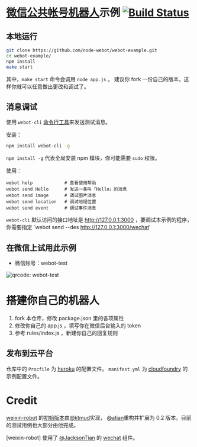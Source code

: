 # [微信公共帐号机器人](https://github.com/node-webot/weixin-robot)示例 [![Build Status](https://api.travis-ci.org/node-webot/webot-example.png?branch=master)](https://travis-ci.org/node-webot/webot-example)

## 本地运行

```bash
git clone https://github.com/node-webot/webot-example.git
cd webot-example/
npm install
make start
```

其中，`make start` 命令会调用 `node app.js` 。
建议你 fork 一份自己的版本，这样你就可以任意做出更改和调试了。


## 消息调试

使用 `webot-cli` [命令行工具](https://github.com/node-webot/webot-cli)来发送测试消息。

安装：

```bash
npm install webot-cli -g
```

`npm install -g` 代表全局安装 npm 模块，你可能需要 `sudo` 权限。

使用：

```
webot help            # 查看使用帮助
webot send Hello      # 发送一条叫「Hello」的消息
webot send image      # 调试图片消息
webot send location   # 调试地理位置
webot send event      # 调试事件消息
```

`webot-cli` 默认访问的接口地址是 http://127.0.0.1:3000 ，要调试本示例的程序，
你需要指定 `webot send --des http://127.0.0.1:3000/wechat'


## 在微信上试用此示例

- 微信账号：webot-test

![qrcode: webot-test](https://raw.github.com/node-webot/webot-example/master/qrcode.jpg)

# 搭建你自己的机器人

1. fork 本仓库，修改 package.json 里的各项属性
2. 修改你自己的 app.js ，填写你在微信后台输入的 token 
3. 参考 rules/index.js ，新建你自己的回复规则

## 发布到云平台

仓库中的 `Procfile` 为 [heroku](http://www.heroku.com/) 的配置文件。
`manifest.yml` 为 [cloudfoundry](http://www.cloudfoundry.com/) 的示例配置文件。

# Credit

[weixin-robot](https://github.com/node-webot/weixin-robot) 的[初始版本](https://github.com/node-webot/weixin-robot/tree/0.0.x)由[@ktmud](https://github.com/ktmud)实现，
[@atian](https://github.com/atian25)重构并扩展为 0.2 版本。目前的测试用例也大部分由他完成。

[weixin-robot] 使用了 [@JacksonTian](https://github.com/JacksonTian) 的 [wechat](https://github.com/node-webot/wechat) 组件。
